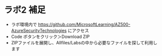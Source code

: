# ラボ2 補足

- ラボ環境内で https://github.com/MicrosoftLearning/AZ500-AzureSecurityTechnologies にアクセス
- Code ボタンをクリック＞Download ZIP
- ZIPファイルを展開し、Allfiles/Labsの中から必要なファイルを探して利用します
